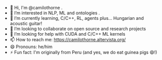 - 👋 Hi, I'm @camilothorne .
- 👀 I’m interested in NLP, ML and ontologies .
- 🌱 I’m currently learning, C/C++, RL, agents plus... Hungarian and acoustic guitar!
- 💬 I’m looking to collaborate on open source and research projects
- 🤔 I’m looking for help with CUDA and C/C++ ML kernels 
- 📫 How to reach me: https://camilothorne.altervista.org/ 
- 😄 Pronouns: he/him
- ⚡ Fun fact: I'm originally from Peru (and yes, we do eat guinea pigs 😄!)

<!--
**camilothorne/camilothorne** is a ✨ _special_ ✨ repository because its `README.md` (this file) appears on your GitHub profile.
-->